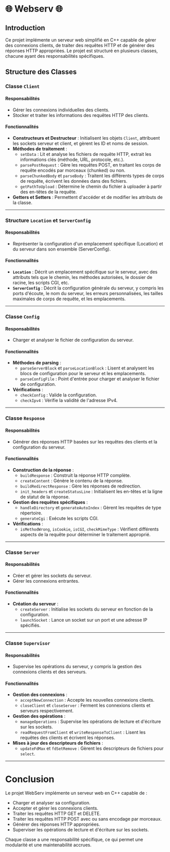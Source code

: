 #  🌐 Webserv 🌐

## Introduction

Ce projet implémente un serveur web simplifié en C++ capable de gérer des connexions clients, de traiter des requêtes HTTP et de générer des réponses HTTP appropriées. Le projet est structuré en plusieurs classes, chacune ayant des responsabilités spécifiques.

## Structure des Classes

### Classe `Client`

#### Responsabilités
- Gérer les connexions individuelles des clients.
- Stocker et traiter les informations des requêtes HTTP des clients.

#### Fonctionnalités
- **Constructeurs et Destructeur** : Initialisent les objets `Client`, attribuent les sockets serveur et client, et gèrent les ID et noms de session.
- **Méthodes de traitement** :
  - `setData` : Lit et analyse les fichiers de requête HTTP, extrait les informations clés (méthode, URL, protocole, etc.).
  - `parsePostRequest` : Gère les requêtes POST, en traitant les corps de requête encodés par morceaux (chunked) ou non.
  - `parseChunkedBody` et `parseBody` : Traitent les différents types de corps de requête, écrivent les données dans des fichiers.
  - `getPathToUpload` : Détermine le chemin du fichier à uploader à partir des en-têtes de la requête.
- **Getters et Setters** : Permettent d'accéder et de modifier les attributs de la classe.  
---
### Structure `Location` et `ServerConfig`

#### Responsabilités
- Représenter la configuration d'un emplacement spécifique (Location) et du serveur dans son ensemble (ServerConfig).

#### Fonctionnalités
- **`Location`** : Décrit un emplacement spécifique sur le serveur, avec des attributs tels que le chemin, les méthodes autorisées, le dossier de racine, les scripts CGI, etc.
- **`ServerConfig`** : Décrit la configuration générale du serveur, y compris les ports d'écoute, le nom du serveur, les erreurs personnalisées, les tailles maximales de corps de requête, et les emplacements.
---
### Classe `Config`

#### Responsabilités
- Charger et analyser le fichier de configuration du serveur.

#### Fonctionnalités
- **Méthodes de parsing** :
  - `parseServerBlock` et `parseLocationBlock` : Lisent et analysent les blocs de configuration pour le serveur et les emplacements.
  - `parseConfigFile` : Point d'entrée pour charger et analyser le fichier de configuration.
- **Vérifications** :
  - `checkConfig` : Valide la configuration.
  - `checkIpv4` : Vérifie la validité de l'adresse IPv4.
---
### Classe `Response`

#### Responsabilités
- Générer des réponses HTTP basées sur les requêtes des clients et la configuration du serveur.

#### Fonctionnalités
- **Construction de la réponse** :
  - `buildResponse` : Construit la réponse HTTP complète.
  - `createContent` : Génère le contenu de la réponse.
  - `buildRedirectResponse` : Gère les réponses de redirection.
  - `init_headers` et `createStatusLine` : Initialisent les en-têtes et la ligne de statut de la réponse.
- **Gestion des requêtes spécifiques** :
  - `handleDirectory` et `generateAutoIndex` : Gèrent les requêtes de type répertoire.
  - `generateCgi` : Exécute les scripts CGI.
- **Vérifications** :
  - `isMethodWrong`, `isCookie`, `isCGI`, `checkMimeType` : Vérifient différents aspects de la requête pour déterminer le traitement approprié.
---
### Classe `Server`

#### Responsabilités
- Créer et gérer les sockets du serveur.
- Gérer les connexions entrantes.

#### Fonctionnalités
- **Création du serveur** :
  - `createServer` : Initialise les sockets du serveur en fonction de la configuration.
  - `launchSocket` : Lance un socket sur un port et une adresse IP spécifiés.
---
### Classe `Supervisor`

#### Responsabilités
- Supervise les opérations du serveur, y compris la gestion des connexions clients et des serveurs.

#### Fonctionnalités
- **Gestion des connexions** :
  - `acceptNewConnection` : Accepte les nouvelles connexions clients.
  - `closeClient` et `closeServer` : Ferment les connexions clients et serveurs respectivement.
- **Gestion des opérations** :
  - `manageOperations` : Supervise les opérations de lecture et d'écriture sur les sockets.
  - `readRequestFromClient` et `writeResponseToClient` : Lisent les requêtes des clients et écrivent les réponses.
- **Mises à jour des descripteurs de fichiers** :
  - `updateFdMax` et `fdSetRemove` : Gèrent les descripteurs de fichiers pour `select`.

---	
# Conclusion

Le projet WebServ implémente un serveur web en C++ capable de :
- Charger et analyser sa configuration.
- Accepter et gérer les connexions clients.
- Traiter les requêtes HTTP GET et DELETE.
- Traiter les requêtes HTTP POST avec ou sans encodage par morceaux.
- Générer des réponses HTTP appropriées.
- Superviser les opérations de lecture et d'écriture sur les sockets.

Chaque classe a une responsabilité spécifique, ce qui permet une modularité et une maintenabilité accrues.